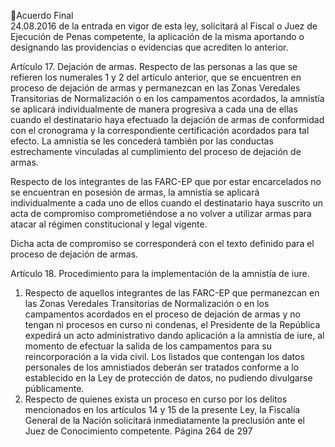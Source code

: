 Acuerdo Final  
24.08.2016 
de la entrada en vigor de esta ley, solicitará al Fiscal o Juez de Ejecución de Penas competente, la 
aplicación de la misma aportando o designando las providencias o evidencias que acrediten lo 
anterior. 
 
Artículo 17. Dejación de armas. Respecto de las personas a las que se refieren los numerales 1 y 2 del 
artículo  anterior,  que  se  encuentren  en  proceso  de  dejación  de  armas  y  permanezcan  en  las  Zonas 
Veredales  Transitorias  de  Normalización  o  en  los  campamentos  acordados,  la  amnistía  se  aplicará 
individualmente  de  manera  progresiva  a  cada  una  de  ellas  cuando  el  destinatario  haya  efectuado  la 
dejación de armas de conformidad con el cronograma y la correspondiente certificación acordados para 
tal  efecto.  La  amnistía  se  les  concederá  también  por  las  conductas  estrechamente  vinculadas  al 
cumplimiento del proceso de dejación de armas. 
 
Respecto de los integrantes de las FARC-EP que por estar encarcelados no se encuentran en posesión de 
armas, la amnistía se aplicará individualmente a cada uno de ellos cuando el destinatario haya suscrito un 
acta de compromiso comprometiéndose a no volver a utilizar armas para atacar al régimen constitucional 
y legal vigente. 
 
Dicha acta de compromiso se corresponderá con el texto definido para el proceso de dejación de armas. 
 
Artículo 18. Procedimiento para la implementación de la amnistía de iure. 
 
1. Respecto  de  aquellos  integrantes  de  las  FARC-EP  que  permanezcan  en  las  Zonas  Veredales 
Transitorias  de  Normalización  o  en  los  campamentos  acordados  en  el  proceso  de  dejación  de 
armas y no tengan ni procesos en curso ni condenas, el Presidente de la República expedirá un 
acto administrativo dando aplicación a la amnistía de iure, al momento de efectuar la salida de 
los  campamentos  para  su  reincorporación  a  la  vida  civil.  Los  listados  que  contengan  los  datos 
personales  de  los  amnistiados  deberán  ser  tratados  conforme  a  lo  establecido  en  la  Ley  de 
protección de datos, no pudiendo divulgarse públicamente. 
2. Respecto de quienes exista un proceso en curso por los delitos mencionados en los artículos 14 y 
15 de la presente Ley, la Fiscalía General de la Nación solicitará inmediatamente la preclusión ante 
el Juez de Conocimiento competente. 
Página 264 de 297 
 

